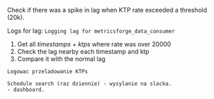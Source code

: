 Check if there was a spike in lag when KTP rate exceeded a threshold (20k). 



Logs for lag: `Logging lag for metricsforge_data_consumer`


1. Get all _timestamps_ + _ktps_ where rate was over 20000
2. Check the lag nearby each timestamp and ktp 
3. Compare it with the normal lag



```ad-hint
Logowac przeladowanie KTPs

Schedule search (raz dziennie) - wysylanie na slacka.
- dashboard.

```


